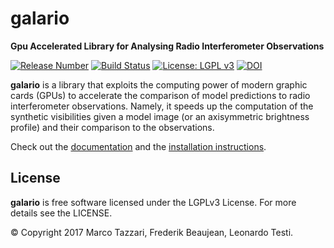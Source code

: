 galario
=======

**Gpu Accelerated Library for Analysing Radio Interferometer Observations**

[![Release Number](https://img.shields.io/github/release/mtazzari/galario/all.svg)](https://github.com/mtazzari/galario/releases)
[![Build Status](https://travis-ci.org/mtazzari/galario.svg?branch=master)](https://travis-ci.org/mtazzari/galario)
[![License: LGPL v3](https://img.shields.io/badge/License-LGPL%20v3-blue.svg)](https://www.gnu.org/licenses/lgpl-3.0)
[![DOI](https://zenodo.org/badge/82575704.svg)](https://zenodo.org/badge/latestdoi/82575704)

**galario** is a library that exploits the computing power of modern graphic cards (GPUs) to accelerate the comparison of model
predictions to radio interferometer observations. Namely, it speeds up the computation of the synthetic visibilities
given a model image (or an axisymmetric brightness profile) and their comparison to the observations.

Check out the [documentation](https://mtazzari.github.io/galario/) and the [installation instructions](https://mtazzari.github.io/galario/install.html).


License
-------
**galario** is free software licensed under the LGPLv3 License. For more details see the LICENSE.

© Copyright 2017 Marco Tazzari, Frederik Beaujean, Leonardo Testi.
